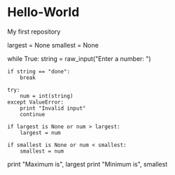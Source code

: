 # Hello-World
My first repository 

largest  = None
smallest = None

while True:
    string = raw_input("Enter a number: ")

    if string == "done":
        break

    try:
        num = int(string)
    except ValueError:
        print "Invalid input"
        continue

    if largest is None or num > largest:
        largest = num

    if smallest is None or num < smallest:
        smallest = num
                
print "Maximum is", largest
print "Minimum is", smallest     
